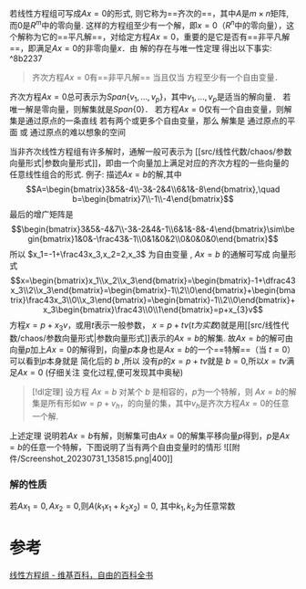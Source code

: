 
若线性方程组可写成$Ax=0$的形式, 则它称为==齐次的==，其中$A$是$m\times n$矩阵, 而$0$是$R^{m}$中的零向量.
这样的方程组至少有一个解，即$x=0$（$R^{n}$中的零向量），这个解称为它的==平凡解==，对给定方程$Ax=0$，重要的是它是否有==非平凡解==，即满足$Ax=0$的非零向量$x$．由 解的存在与唯一性定理 得出以下事实: ^8b2237
> 齐次方程$Ax=0$有==非平凡解== 当且仅当 方程至少有一个自由变量．


齐次方程$Ax=0$总可表示为$Span\{v_1,\dots,v_{p}\}$，其中$v_1,\dots,v_{p}$是适当的解向量．
若唯一解是零向量，则解集就是$Span \{0\}$．
若方程$Ax=0$仅有一个自由变量，则解集是通过原点的一条直线
若有两个或更多个自由变量，那么 解集是 通过原点的平面 或 通过原点的难以想象的空间



当非齐次线性方程组有许多解时，通解一般可表示为 [[src/线性代数/chaos/参数向量形式|参数向量形式]]，即由一个向量加上满足对应的齐次方程的一些向量的任意线性组合的形式.
例子:
	描述$Ax=b$的解,其中$$A=\begin{bmatrix}3&5&-4\\-3&-2&4\\6&1&-8\end{bmatrix},\quad b=\begin{bmatrix}7\\-1\\-4\end{bmatrix}$$
	最后的增广矩阵是$$\begin{bmatrix}3&5&-4&7\\-3&-2&4&-1\\6&1&-8&-4\end{bmatrix}\sim\begin{bmatrix}1&0&-\frac43&-1\\0&1&0&2\\0&0&0&0\end{bmatrix}$$
	所以 $x_1=-1+\frac43x_3,x_2=2,x_3$ 为自由变量 ,
	$Ax=b$ 的通解可写成 向量形式$$x=\begin{bmatrix}x_1\\x_2\\x_3\end{bmatrix}=\begin{bmatrix}-1+\dfrac43x_3\\2\\x_3\end{bmatrix}=\begin{bmatrix}-1\\2\\0\end{bmatrix}+\begin{bmatrix}\frac43x_3\\0\\x_3\end{bmatrix}=\begin{bmatrix}-1\\2\\0\end{bmatrix}+x_3\begin{bmatrix}\frac43\\0\\1\end{bmatrix}=p+x_{3}v$$
	方程$x=p+x_{3}v$，或用$t$表示一般参数，
	$x=p+tv(t为实数)$就是用[[src/线性代数/chaos/参数向量形式|参数向量形式]]表示的$Ax=b$的解集.
		故$Ax=b$的解可由向量$p$加上$Ax=0$的解得到，向量$p$本身也是$Ax=b$的一个==特解==（当 $t=0$）
	可以看到$p$本身就是 简化后的 $b$ ,所以 没有$p$的$x=p+tv$就是 $b=0$,所以$x=tv$满足$Ax=0$  (仔细关注 变化过程,便可发现其中奥秘)




> [!dl定理] 
> 设方程 $Ax=b$ 对某个 $b$ 是相容的，$p$为一个特解，则 $Ax=b$的解集是所有形如$w= p+v_h$，的向量的集，其中$v_h$是齐次方程$Ax=0$的任意一个解.

上述定理 说明若$Ax=b$有解，则解集可由$Ax=0$的解集平移向量$p$得到，$p$是$Ax=b$的任意一个特解，下图说明了当有两个自由变量时的情形
![[附件/Screenshot_20230731_135815.png|400]]

### 解的性质
若$Ax_{1}=0,Ax_{2}=0$,则$A(k_{1}x_{1}+k_{2}x_{2})=0$, 其中$k_{1},k_{2}$为任意常数

# 参考
[线性方程组 - 维基百科，自由的百科全书](https://zh.wikipedia.org/zh-cn/%E7%BA%BF%E6%80%A7%E6%96%B9%E7%A8%8B%E7%BB%84#%E9%BD%90%E6%AC%A1%E7%BA%BF%E6%80%A7%E6%96%B9%E7%A8%8B%E7%BB%84)
